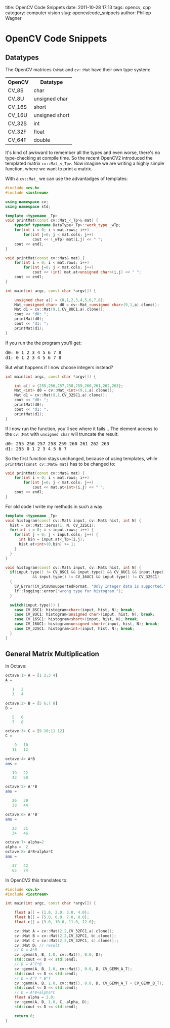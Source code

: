 title: OpenCV Code Snippets
date: 2011-10-28 17:13
tags: opencv, cpp
category: computer vision
slug: opencv/code_snippets
author: Philipp Wagner

# OpenCV Code Snippets #

## Datatypes ##

The OpenCV matrices ``CvMat`` and ``cv::Mat`` have their own type system:

<table>
  <tr><th>OpenCV</th><th>Datatype</th></tr> 
  <tr><td>CV_8S</td><td>char</td></tr>
  <tr><td>CV_8U</td><td>unsigned char</td></tr>
  <tr><td>CV_16S</td><td>short</td></tr>
  <tr><td>CV_16U</td><td>unsigned short</td></tr>
  <tr><td>CV_32S</td><td>int</td></tr>
  <tr><td>CV_32F</td><td>float</td></tr>
  <tr><td>CV_64F</td><td>double</td></tr>
</table>

It's kind of awkward to remember all the types and even worse, there's no type-checking at compile time. So the recent OpenCV2 introduced the templated matrix ``cv::Mat_<_Tp>``. Now imagine we are writing a highly simple function, where we want to print a matrix. 

With a ``cv::Mat_`` we can use the advantadges of templates:

```cpp
#include <cv.h>
#include <iostream>

using namespace cv;
using namespace std;

template <typename _Tp>
void printMat(const cv::Mat_<_Tp>& mat) {
	typedef typename DataType<_Tp>::work_type _wTp;
	for(int i = 0; i < mat.rows; i++)
		for(int j=0; j < mat.cols; j++)
			cout << (_wTp) mat(i,j) << " ";
	cout << endl;
}

void printMat(const cv::Mat& mat) {
	for(int i = 0; i < mat.rows; i++)
		for(int j=0; j < mat.cols; j++)
			cout << (int) mat.at<unsigned char>(i,j) << " ";
	cout << endl;
}

int main(int argc, const char *argv[]) {

	unsigned char a[] = {0,1,2,3,4,5,6,7,8};
	Mat_<unsigned char> d0 = cv::Mat_<unsigned char>(9,1,a).clone();
	Mat d1 = cv::Mat(9,1,CV_8UC1,a).clone();
	cout << "d0: ";
	printMat(d0);
	cout << "d1: ";
	printMat(d1);
}
```

If you run the the program you'll get:

<pre>
d0: 0 1 2 3 4 5 6 7 8 
d1: 0 1 2 3 4 5 6 7 8 
</pre>

But what happens if I now choose integers instead?

```cpp
int main(int argc, const char *argv[]) {

	int a[] = {255,256,257,258,259,260,261,262,263};
	Mat_<int> d0 = cv::Mat_<int>(9,1,a).clone();
	Mat d1 = cv::Mat(9,1,CV_32SC1,a).clone();
	cout << "d0: ";
	printMat(d0);
	cout << "d1: ";
	printMat(d1);
}
```

If I now run the function, you'll see where it fails... The element access to the ``cv::Mat`` with ``unsigned char`` will truncate the result:

<pre>
d0: 255 256 257 258 259 260 261 262 263 
d1: 255 0 1 2 3 4 5 6 7 
</pre>

So the first function stays unchanged, because of using templates, while ``printMat(const cv::Mat& mat)`` has to be changed to:

```cpp
void printMat(const cv::Mat& mat) {
	for(int i = 0; i < mat.rows; i++)
		for(int j=0; j < mat.cols; j++)
			cout << mat.at<int>(i,j) << " ";
	cout << endl;
}
```

For old code I write my methods in such a way:

```cpp
template <typename _Tp>
void histogram(const cv::Mat& input, cv::Mat& hist, int N) {
  hist = cv::Mat::zeros(1, N, CV_32SC1);
  for(int i = 0; i < input.rows; i++) {
    for(int j = 0; j < input.cols; j++) {
      int bin = input.at<_Tp>(i,j);
      hist.at<int>(0,bin) += 1;
    }
  }
}

void histogram(const cv::Mat& input, cv::Mat& hist, int N) {
  if(input.type() != CV_8SC1 && input.type() && CV_8UC1 && input.type() != CV_16SC1
			&& input.type() != CV_16UC1	&& input.type() != CV_32SC1)
  {
    CV_Error(CV_StsUnsupportedFormat, "Only Integer data is supported.");
    lf::logging::error("wrong type for histogram.");
  }

  switch(input.type()) {
    case CV_8SC1: histogram<char>(input, hist, N); break;
    case CV_8UC1: histogram<unsigned char>(input, hist, N); break;
    case CV_16SC1: histogram<short>(input, hist, N); break;
    case CV_16UC1: histogram<unsigned short>(input, hist, N); break;
    case CV_32SC1: histogram<int>(input, hist, N); break;
  }
}
```

## General Matrix Multiplication ##

In Octave:

```octave
octave:1> A = [1 2;3 4]
A =

   1   2
   3   4

octave:2> B = [5 6;7 8]
B =

   5   6
   7   8

octave:3> C = [9 10;11 12]
C =

    9   10
   11   12

octave:4> A*B
ans =

   19   22
   43   50

octave:5> A'*B
ans =

   26   30
   38   44

octave:6> A'*B'
ans =

   23   31
   34   46

octave:7> alpha=2
alpha =  2
octave:8> A*B+alpha*C
ans =

   37   42
   65   74
```

In OpenCV2 this translates to:

```cpp
#include <cv.h>
#include <iostream>

int main(int argc, const char *argv[]) {

	float a[] = {1.0, 2.0, 3.0, 4.0};
	float b[] = {5.0, 6.0, 7.0, 8.0};
	float c[] = {9.0, 10.0, 11.0, 12.0};

	cv::Mat A = cv::Mat(2,2,CV_32FC1,a).clone();
	cv::Mat B = cv::Mat(2,2,CV_32FC1, b).clone();
	cv::Mat C = cv::Mat(2,2,CV_32FC1, c).clone();;
	cv::Mat D; // result
	// D = A*B
	cv::gemm(A, B, 1.0, cv::Mat(), 0.0, D);
	std::cout << D << std::endl;
	// D = A^T*B
	cv::gemm(A, B, 1.0, cv::Mat(), 0.0, D, CV_GEMM_A_T);
	std::cout << D << std::endl;
	// D = A^T * B^T
	cv::gemm(A, B, 1.0, cv::Mat(), 0.0, D, CV_GEMM_A_T + CV_GEMM_B_T);
	std::cout << D << std::endl;
	// D = A*B+alpha*C
	float alpha = 2.0;
	cv::gemm(A, B, 1.0, C, alpha, D);
	std::cout << D << std::endl;

	return 0;
}
```
